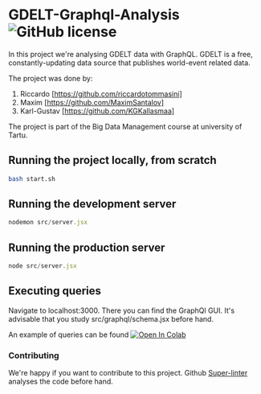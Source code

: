 # GDELT-Graphql-Analysis ![GitHub license](https://img.shields.io/badge/license-MIT-blue.svg)

In this project we're analysing GDELT data with GraphQL. GDELT is a free, constantly-updating data source that publishes world-event related data.

The project was done by:
1. Riccardo [https://github.com/riccardotommasini]
2. Maxim [https://github.com/MaximSantalov]
3. Karl-Gustav [https://github.com/KGKallasmaa]

The project is part of the Big Data Management course at university of Tartu.

## Running the project locally, from scratch

```bash
bash start.sh
```

## Running the development server

```javascript
nodemon src/server.jsx
```

## Running the production server

```javascript
node src/server.jsx
```

## Executing queries

Navigate to localhost:3000. There you can find the GraphQl GUI. It's advisable that you study src/graphql/schema.jsx before hand. 

An example of queries can be found  [![Open In Colab](https://colab.research.google.com/assets/colab-badge.svg)](https://colab.research.google.com/drive/12cuhve2mQtwXIFwR9Xq0Y6bZwNo9TGaa?usp=sharing)


### Contributing

We're happy if you want to contribute to this project. Github <a href="https://github.com/github/super-linter/">Super-linter</a> analyses the code before hand.